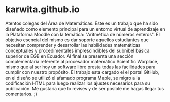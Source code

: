 # karwita.github.io
Atentos colegas del Área de Matemáticas.
Este es un trabajo que ha sido diseñado como elemento principal para un entorno virtual de aprendizaje en la Plataforma Moodle con la temática: "Aritmética de números enteros". El objetivo esencial del mismo es dar soporte aquellos estudiantes que necesitan comprender y desarrollar las habilidades matemáticas conceptuales y procedimentales imprescindibles del subnibel  básica superior de EGB en Ecuador.
Al final se presenta una sección complementaria referente al procesador matemático Scientific Worplace, mismo que al ser hoy un software libre presta todas las facilidades para cumplir con nuestro propósito.
El trabajo esta cargado el el portal GitHub, en el diseño se utilizó el afamado programa Maple, se migro a la codificación HTML para luego realizar los ajustes necesarios para su publicación. 
Me gustaría que lo revises y de ser posible me hagas llegar tus comentarios. ;)
